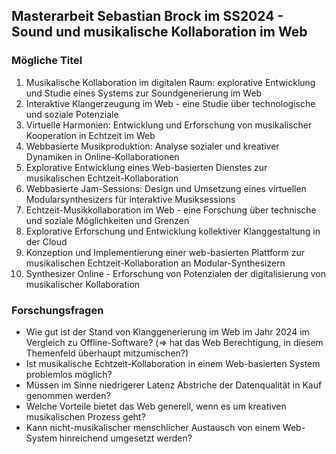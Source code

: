 ## Masterarbeit Sebastian Brock im SS2024 - Sound und musikalische Kollaboration im Web

### Mögliche Titel

1. Musikalische Kollaboration im digitalen Raum: explorative Entwicklung und Studie eines Systems zur Soundgenerierung im Web
2. Interaktive Klangerzeugung im Web - eine Studie über technologische und soziale Potenziale
3. Virtuelle Harmonien: Entwicklung und Erforschung von musikalischer Kooperation in Echtzeit im Web
4. Webbasierte Musikproduktion: Analyse sozialer und kreativer Dynamiken in Online-Kollaborationen
5. Explorative Entwicklung eines Web-basierten Dienstes zur musikalischen Echtzeit-Kollaboration
6. Webbasierte Jam-Sessions: Design und Umsetzung eines virtuellen Modularsynthesizers für interaktive Musiksessions
7. Echtzeit-Musikkollaboration im Web - eine Forschung über technische und soziale Möglichkeiten und Grenzen
8. Explorative Erforschung und Entwicklung kollektiver Klanggestaltung in der Cloud
9. Konzeption und Implementierung einer web-basierten Plattform zur musikalischen Echtzeit-Kollaboration an Modular-Synthesizern
10. Synthesizer Online - Erforschung von Potenzialen der digitalisierung von musikalischer Kollaboration


### Forschungsfragen

* Wie gut ist der Stand von Klanggenerierung im Web im Jahr 2024 im Vergleich zu Offline-Software? (=> hat das Web Berechtigung, in diesem Themenfeld überhaupt mitzumischen?)
* Ist musikalische Echtzeit-Kollaboration in einem Web-basierten System problemlos möglich?
* Müssen im Sinne niedrigerer Latenz Abstriche der Datenqualität in Kauf genommen werden?
* Welche Vorteile bietet das Web generell, wenn es um kreativen musikalischen Prozess geht?
* Kann nicht-musikalischer menschlicher Austausch von einem Web-System hinreichend umgesetzt werden? 
